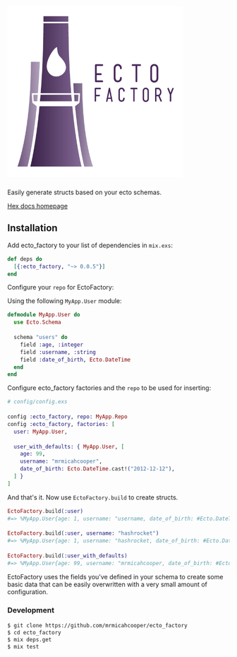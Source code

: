 <h1> <img width="400" src="/logos/ectofactory_logo_text.png"/></h1>


Easily generate structs based on your ecto schemas.

[Hex docs homepage](https://hexdocs.pm/ecto_factory/api-reference.html)

## Installation

Add ecto_factory to your list of dependencies in `mix.exs`:

```elixir
def deps do
  [{:ecto_factory, "~> 0.0.5"}]
end
```

Configure your `repo` for EctoFactory:

Using the following `MyApp.User` module:

```elixir
defmodule MyApp.User do
  use Ecto.Schema

  schema "users" do
    field :age, :integer
    field :username, :string
    field :date_of_birth, Ecto.DateTime
  end
end

```

Configure ecto_factory factories and the `repo` to be used for inserting:

```elixir
# config/config.exs

config :ecto_factory, repo: MyApp.Repo
config :ecto_factory, factories: [
  user: MyApp.User,

  user_with_defaults: { MyApp.User, [
    age: 99,
    username: "mrmicahcooper",
    date_of_birth: Ecto.DateTime.cast!("2012-12-12"),
  ] }
]
```

And that's it. Now use `EctoFactory.build` to create structs.

```elixir
EctoFactory.build(:user) 
#=> %MyApp.User{age: 1, username: "username, date_of_birth: #Ecto.DateTime<2016-06-14T17:03:22Z>}

EctoFactory.build(:user, username: "hashrocket")
#=> %MyApp.User{age: 1, username: "hashrocket, date_of_birth: #Ecto.DateTime<2016-06-14T17:03:22Z>}

EctoFactory.build(:user_with_defaults)
#=> %MyApp.User{age: 99, username: "mrmicahcooper, date_of_birth: #Ecto.DateTime<2012-12-12T00:00:00Z>}

```

EctoFactory uses the fields you've defined in your schema to create some basic data that can be easily overwritten with a very small amount of configuration.

### Development

```
$ git clone https://github.com/mrmicahcooper/ecto_factory
$ cd ecto_factory
$ mix deps.get
$ mix test
```
